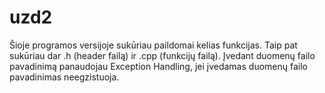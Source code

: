 # uzd2
Šioje programos versijoje sukūriau paildomai kelias funkcijas. Taip pat sukūriau dar .h (header failą) ir .cpp (funkcijų failą). Įvedant duomenų failo pavadinimą panaudojau Exception Handling, jei įvedamas duomenų failo pavadinimas neegzistuoja.
